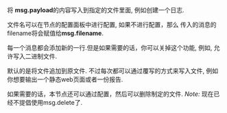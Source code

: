 将 **msg.payload**的内容写入到指定的文件里面, 例如创建一个日志.

文件名可以在节点的配置面板中进行配置, 如果不进行配置，那么 传入的消息的filename将会赋值给**msg.filename**.

每一个消息都会添加新的一行.但是如果需要的话，你可以关掉这个功能, 例如, 允许写入二进制文件.

默认的是将文件追加到原文件. 不过每次都可以通过覆写的方式来写入文件, 例如你想要输出一个静态web页面或者一份报告.

如果需要的话，本节点还可以通过配置，然后可以删除制定的文件. _Note:_ 现在已经不提倡使用msg.delete了.